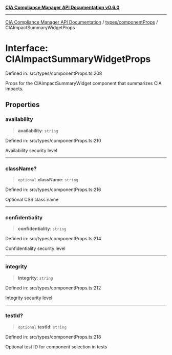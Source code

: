 [**CIA Compliance Manager API Documentation v0.6.0**](../../../README.md)

***

[CIA Compliance Manager API Documentation](../../../modules.md) / [types/componentProps](../README.md) / CIAImpactSummaryWidgetProps

# Interface: CIAImpactSummaryWidgetProps

Defined in: src/types/componentProps.ts:208

Props for the CIAImpactSummaryWidget component that summarizes CIA impacts.

## Properties

### availability

> **availability**: `string`

Defined in: src/types/componentProps.ts:210

Availability security level

***

### className?

> `optional` **className**: `string`

Defined in: src/types/componentProps.ts:216

Optional CSS class name

***

### confidentiality

> **confidentiality**: `string`

Defined in: src/types/componentProps.ts:214

Confidentiality security level

***

### integrity

> **integrity**: `string`

Defined in: src/types/componentProps.ts:212

Integrity security level

***

### testId?

> `optional` **testId**: `string`

Defined in: src/types/componentProps.ts:218

Optional test ID for component selection in tests
